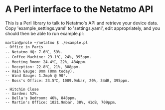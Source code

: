 A Perl interface to the Netatmo API
===================================

This is a Perl library to talk to Netatmo's API and retrieve your device data.
Copy 'example_settings.yaml' to 'settings.yaml', edit appropriately, and you
should then be able to run example.pl:

```
martin@prole ~/netatmo $ ./example.pl 
- Office in Paris
-- Netatmo HQ: 7.6℃, 59%.
-- Coffee Machine: 23.1℃, 24%, 395ppm.
-- Meeting Room: 24.4℃, 22%, 484ppm.
-- Reception: 22.8℃, 21%, 388ppm.
-- Rain Gauge: 0mm (0mm today).
-- Wind Gauge: 1.2mph @ 90°.
-- Boss's Office: 23.5℃, 1009.9mbar, 20%, 34dB, 395ppm.

- Hitchin Close
-- Garden: 52%.
-- Bella's Bedroom: 46%, 848ppm.
-- Martin's Office: 1021.9mbar, 38%, 41dB, 709ppm.
```
